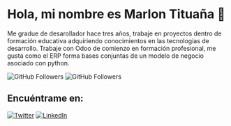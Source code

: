 # Hola, mi nombre es Marlon Tituaña 👋
Me gradue de desarollador hace tres años, trabaje en proyectos dentro de formación educativa adquiriendo conocimientos en las tecnologias de desarrollo.
Trabaje con Odoo de comienzo en formación profesional, me gusta como el ERP forma bases conjuntas de un modelo de negocio asociado con python.

![GitHub Followers](https://img.shields.io/github/followers/marlonjt?style=social)
![GitHub Followers](https://img.shields.io/github/stars/marlonjt?style=social)

## Encuéntrame en:
[![Twitter](https://img.shields.io/badge/Twitter-@marlonjt_-1DA1F2?style=for-the-badge&logo=twitter&logoColor=white&labelColor=101010)](https://twitter.com/marlonjt_)
[![LinkedIn](https://img.shields.io/badge/LinkedIn-Marlon_Tituaña-0077B5?style=for-the-badge&logo=linkedin&logoColor=white&labelColor=101010)](https://www.linkedin.com/in/marlon-tituaña)
